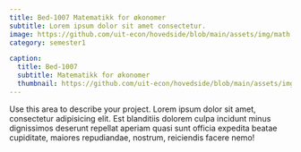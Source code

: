 ```yaml
---
title: Bed-1007 Matematikk for økonomer
subtitle: Lorem ipsum dolor sit amet consectetur.
image: https://github.com/uit-econ/hovedside/blob/main/assets/img/math.jpg
category: semester1

caption:
  title: Bed-1007
  subtitle: Matematikk for økonomer
  thumbnail: https://github.com/uit-econ/hovedside/blob/main/assets/img/math.jpg
---
```

Use this area to describe your project. Lorem ipsum dolor sit amet, consectetur adipisicing elit. Est blanditiis dolorem culpa incidunt minus dignissimos deserunt repellat aperiam quasi sunt officia expedita beatae cupiditate, maiores repudiandae, nostrum, reiciendis facere nemo!


